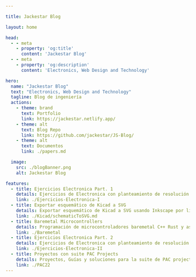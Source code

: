 ```yaml
---

title: Jackestar Blog

layout: home

head:
  - - meta
    - property: 'og:title'
      content: 'Jackestar Blog'
  - - meta
    - property: 'og:description'
      content: 'Electronics, Web Design and Technology'

hero:
  name: "Jackestar Blog"
  text: "Electronics, Web Design and Technology"
  tagline: Blog de ingeniería
  actions:
    - theme: brand
      text: Portfolio
      link: https://jackestar.netlify.app/
    - theme: alt
      text: Blog Repo
      link: https://github.com/jackestar/JS-Blog/
    - theme: alt
      text: Documentos
      link: ./papers.md

  image:
    src: ./blogBanner.png
    alt: Jackestar Blog

features:
  - title: Ejercicios Electronica Part. 1
    details: Ejercicios de Electronica con planteamiento de resolución rápida con trucos sencillos ejercicios complejos, sin tener que recurrir a herramientas de calculo complejo o plantear sistemas complejos de resolución
    link: ./Ejercicios-Electronica-I
  - title: Exportar esquemático de Kicad a SVG
    details: Exportar esquemático de Kicad a SVG usando Inkscape por linea de comandos de forma rápida
    link: ./Kicad/schematicToSVG.md
  - title: Baremetal Microcontrollers
    details: Programación de microcontroladores baremetal C++ Rust y assembler
    link: ./Baremetal
  - title: Ejercicios Electronica Part. 2
    details: Ejercicios de Electronica con planteamiento de resolución rápida con trucos sencillos ejercicios complejos, sin tener que recurrir a herramientas de calculo complejo o plantear sistemas complejos de resolución
    link: ./Ejercicios-Electronica-II
  - title: Proyectos con suite PAC Projects
    details: Proyectos, Guías y soluciones para la suite de PAC projects
    link: ./PAC22
---
```


<style>

  :root {
    --vp-home-hero-image-background-image:linear-gradient(90deg,#3e63dd 0, #ffc400 7.5em,#bb0000 15em);
  }
  .VPFeatures .items .item {
    justify-self:center;
  }
.main h1.name span {
    font-family: Montserrat Alternates;
    background: linear-gradient(90deg, #b00 0, #ffc400 7.5em, #bb0000 15em) text;
    transition: 0.5s ease-out;
    background-size: 15em;
    background-position: -2em;
    animation: 10s title infinite;
}

@keyframes title {
    to {
        background-position: 0em;
    }
    from {
        background-position: 15em;
    }
}

.main h1.name span:hover {
    /* background-position: -1em; */
    background-blend-mode: difference;
    transition: 1s ease-in;
}

  .VPFeatures .items {
    justify-content:center;
  }
  .VPFeatures .items .item p {
    text-overflow: ellipsis;
    overflow: hidden;
    display: -webkit-box;
    -webkit-line-clamp: 4;
    -webkit-box-orient: vertical;
  }

</style>